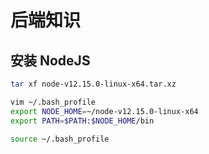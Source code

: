 # 后端知识

## 安装 NodeJS

```bash
tar xf node-v12.15.0-linux-x64.tar.xz

vim ~/.bash_profile
export NODE_HOME=~/node-v12.15.0-linux-x64
export PATH=$PATH:$NODE_HOME/bin

source ~/.bash_profile
```
